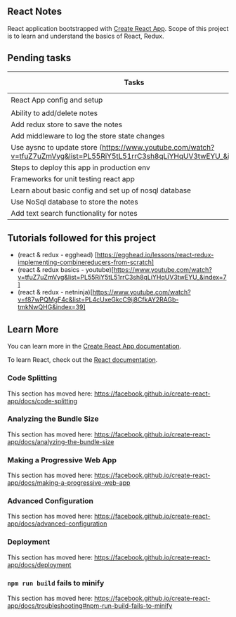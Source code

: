 ## React Notes
React application bootstrapped with  [Create React App](https://github.com/facebook/create-react-app).
Scope of this project is to learn and understand the basics of React, Redux.

## Pending tasks
| Tasks         | Completion Date           | Comments  |
| ------------- |:-------------:| -----:|
| React App config and setup      | 17.03.2018 | :heavy_check_mark:  |
| Ability to add/delete notes     |       |    |
| Add redux store to save the notes |      |    |
| Add middleware to log the store state changes | | |
| Use aysnc to update store (https://www.youtube.com/watch?v=tfuZ7uZmVyg&list=PL55RiY5tL51rrC3sh8qLiYHqUV3twEYU_&index=7) | | | 
| Steps to deploy this app in production env |||
| Frameworks for unit testing react app |||
| Learn about basic config and set up of nosql database  |      |    |
| Use NoSql database to store the notes | | |
| Add text search functionality for notes | |

## Tutorials followed for this project
* (react & redux - egghead) [https://egghead.io/lessons/react-redux-implementing-combinereducers-from-scratch]
* (react & redux basics - youtube)[https://www.youtube.com/watch?v=tfuZ7uZmVyg&list=PL55RiY5tL51rrC3sh8qLiYHqUV3twEYU_&index=7]
* (react & redux - netninja)[https://www.youtube.com/watch?v=f87wPQMgF4c&list=PL4cUxeGkcC9ij8CfkAY2RAGb-tmkNwQHG&index=39]

## Learn More

You can learn more in the [Create React App documentation](https://facebook.github.io/create-react-app/docs/getting-started).

To learn React, check out the [React documentation](https://reactjs.org/).

### Code Splitting

This section has moved here: https://facebook.github.io/create-react-app/docs/code-splitting

### Analyzing the Bundle Size

This section has moved here: https://facebook.github.io/create-react-app/docs/analyzing-the-bundle-size

### Making a Progressive Web App
This section has moved here: https://facebook.github.io/create-react-app/docs/making-a-progressive-web-app

### Advanced Configuration

This section has moved here: https://facebook.github.io/create-react-app/docs/advanced-configuration

### Deployment

This section has moved here: https://facebook.github.io/create-react-app/docs/deployment

### `npm run build` fails to minify

This section has moved here: https://facebook.github.io/create-react-app/docs/troubleshooting#npm-run-build-fails-to-minify
